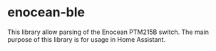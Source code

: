 # enocean-ble

This library allow parsing of the Enocean PTM215B switch.
The main purpose of this library is for usage in Home Assistant.